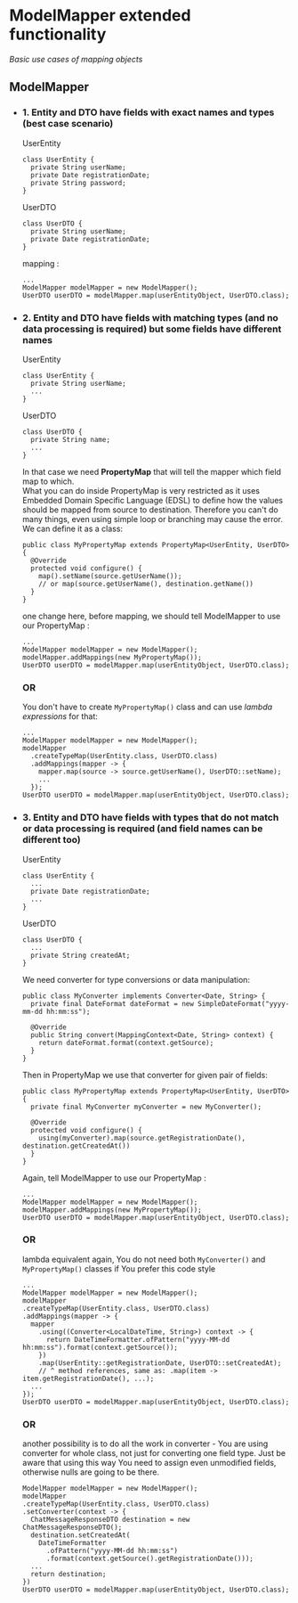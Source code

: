 #  ModelMapper extended functionality

*Basic use cases of mapping objects*

## ModelMapper

- ### 1. Entity and DTO have fields with exact names and types (best case scenario)
  UserEntity
  ```
  class UserEntity {
    private String userName;
    private Date registrationDate;
    private String password;
  }
  ```
  UserDTO
  ```
  class UserDTO {
    private String userName;
    private Date registrationDate;
  }
  ```
  mapping :
  ```
  ...
  ModelMapper modelMapper = new ModelMapper();
  UserDTO userDTO = modelMapper.map(userEntityObject, UserDTO.class);
  ```

- ### 2. Entity and DTO have fields with matching types (and no data processing is required) but some fields have different names
  UserEntity
  ```
  class UserEntity {
    private String userName;
    ...
  }
  ```
  UserDTO
  ```
  class UserDTO {
    private String name;
    ...
  }
  ```
  In that case we need **PropertyMap** that will tell the mapper which field map to which.  
  What you can do inside PropertyMap is very restricted as it uses Embedded Domain Specific Language (EDSL) to define how the values should be    mapped from source to destination. Therefore you can't do many things, even using simple loop or branching may cause the error.  
  We can define it as a class:
  ```
  public class MyPropertyMap extends PropertyMap<UserEntity, UserDTO> {
    @Override
    protected void configure() {
      map().setName(source.getUserName());
      // or map(source.getUserName(), destination.getName())
    }
  }
  ```
  one change here, before mapping, we should tell ModelMapper to use our PropertyMap :
  ```
  ...
  ModelMapper modelMapper = new ModelMapper();
  modelMapper.addMappings(new MyPropertyMap());
  UserDTO userDTO = modelMapper.map(userEntityObject, UserDTO.class);
  ```
  ### OR
  You don't have to create ``MyPropertyMap()`` class and can use *lambda expressions* for that:
  ```
  ...
  ModelMapper modelMapper = new ModelMapper();
  modelMapper
    .createTypeMap(UserEntity.class, UserDTO.class)
    .addMappings(mapper -> {
      mapper.map(source -> source.getUserName(), UserDTO::setName);
      ...
    });
  UserDTO userDTO = modelMapper.map(userEntityObject, UserDTO.class);
  ```

- ### 3. Entity and DTO have fields with types that do not match or data processing is required (and field names can be different too)
  UserEntity
  ```
  class UserEntity {
    ...
    private Date registrationDate;
    ...
  }
  ```
  UserDTO
  ```
  class UserDTO {
    ...
    private String createdAt;
  }
  ```
  We need converter for type conversions or data manipulation:
  ```
  public class MyConverter implements Converter<Date, String> {
    private final DateFormat dateFormat = new SimpleDateFormat("yyyy-mm-dd hh:mm:ss");  
    
    @Override
    public String convert(MappingContext<Date, String> context) {
      return dateFormat.format(context.getSource);
    }
  }
  ```
  Then in PropertyMap we use that converter for given pair of fields:
  ```
  public class MyPropertyMap extends PropertyMap<UserEntity, UserDTO> {
    private final MyConverter myConverter = new MyConverter();
  
    @Override
    protected void configure() {
      using(myConverter).map(source.getRegistrationDate(), destination.getCreatedAt())
    }
  }
  ```
  Again, tell ModelMapper to use our PropertyMap :
  ```
  ...
  ModelMapper modelMapper = new ModelMapper();
  modelMapper.addMappings(new MyPropertyMap());
  UserDTO userDTO = modelMapper.map(userEntityObject, UserDTO.class);
  ```
  ### OR
  lambda equivalent again, You do not need both ``MyConverter()`` and ``MyPropertyMap()`` classes
  if You prefer this code style
  ```
  ...
  ModelMapper modelMapper = new ModelMapper();
  modelMapper
  .createTypeMap(UserEntity.class, UserDTO.class)
  .addMappings(mapper -> {
    mapper
      .using((Converter<LocalDateTime, String>) context -> {
        return DateTimeFormatter.ofPattern("yyyy-MM-dd hh:mm:ss").format(context.getSource());
      })
      .map(UserEntity::getRegistrationDate, UserDTO::setCreatedAt);
      // ^ method references, same as: .map(item -> item.getRegistrationDate(), ...);
    ...
  });
  UserDTO userDTO = modelMapper.map(userEntityObject, UserDTO.class);
  ```
  
  ### OR
  another possibility is to do all the work in converter - You are using converter for whole class,
  not just for converting one field type. Just be aware that using this way You need to assign even 
  unmodified fields, otherwise nulls are going to be there.
  ```
  ModelMapper modelMapper = new ModelMapper();
  modelMapper
  .createTypeMap(UserEntity.class, UserDTO.class)
  .setConverter(context -> {
    ChatMessageResponseDTO destination = new ChatMessageResponseDTO();
    destination.setCreatedAt(
      DateTimeFormatter
        .ofPattern("yyyy-MM-dd hh:mm:ss")
        .format(context.getSource().getRegistrationDate()));
    ...
    return destination;
  })
  UserDTO userDTO = modelMapper.map(userEntityObject, UserDTO.class);
  ```


